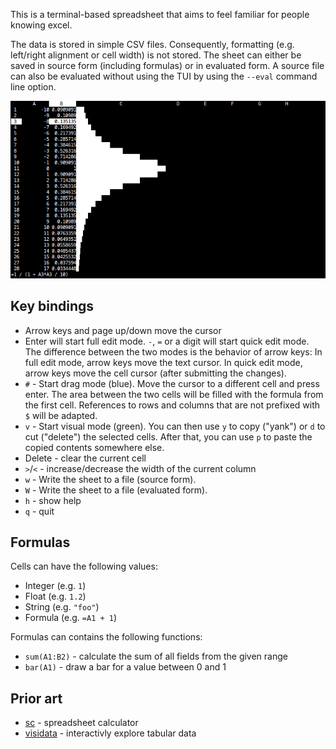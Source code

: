 This is a terminal-based spreadsheet that aims to feel familiar for people
knowing excel.

The data is stored in simple CSV files. Consequently, formatting (e.g.
left/right alignment or cell width) is not stored. The sheet can either be
saved in source form (including formulas) or in evaluated form. A source file
can also be evaluated without using the TUI by using the `--eval` command line
option.

![screenshot](screenshot.png)

## Key bindings

-   Arrow keys and page up/down move the cursor
-   Enter will start full edit mode. `-`, `=` or a digit will start quick edit
    mode. The difference between the two modes is the behavior of arrow keys:
    In full edit mode, arrow keys move the text cursor. In quick edit mode,
    arrow keys move the cell cursor (after submitting the changes).
-   `#` - Start drag mode (blue). Move the cursor to a different cell and press
    enter. The area between the two cells will be filled with the formula from
    the first cell. References to rows and columns that are not prefixed with
    `$` will be adapted.
-   `v` - Start visual mode (green). You can then use `y` to copy ("yank") or
    `d` to cut ("delete") the selected cells. After that, you can use `p` to
    paste the copied contents somewhere else.
-   Delete - clear the current cell
-   `>`/`<` - increase/decrease the width of the current column
-   `w` - Write the sheet to a file (source form).
-   `W` - Write the sheet to a file (evaluated form).
-   `h` - show help
-   `q` - quit

## Formulas

Cells can have the following values:

-   Integer (e.g. `1`)
-   Float (e.g. `1.2`)
-   String (e.g. `"foo"`)
-   Formula (e.g. `=A1 + 1`)

Formulas can contains the following functions:

-   `sum(A1:B2)` - calculate the sum of all fields from the given range
-   `bar(A1)` - draw a bar for a value between 0 and 1

## Prior art

-   [sc](http://www.ibiblio.org/pub/Linux/apps/financial/spreadsheet/!INDEX.html) - spreadsheet calculator
-   [visidata](https://www.visidata.org/) - interactivly explore tabular data
